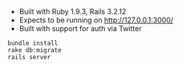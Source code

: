 * Built with Ruby 1.9.3, Rails 3.2.12
* Expects to be running on http://127.0.0.1:3000/
* Built with support for auth via Twitter

```
bundle install
rake db:migrate
rails server
```